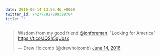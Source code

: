 ```yaml
---
date: 2016-06-14 13:56:46 +0000
twitter_id: 742777817889398784
title: ''
---
```


<blockquote class="twitter-tweet"><p lang="en" dir="ltr">Wisdom from my good friend <a href="https://twitter.com/jonforeman?ref_src=twsrc%5Etfw">@jonforeman</a>. &quot;Looking for America&quot; <a href="https://t.co/JQSh5gUosx">https://t.co/JQSh5gUosx</a></p>&mdash; Drew Holcomb (@drewholcomb) <a href="https://twitter.com/drewholcomb/status/742758213892898816?ref_src=twsrc%5Etfw">June 14, 2016</a></blockquote>
<script async src="https://platform.twitter.com/widgets.js" charset="utf-8"></script>
